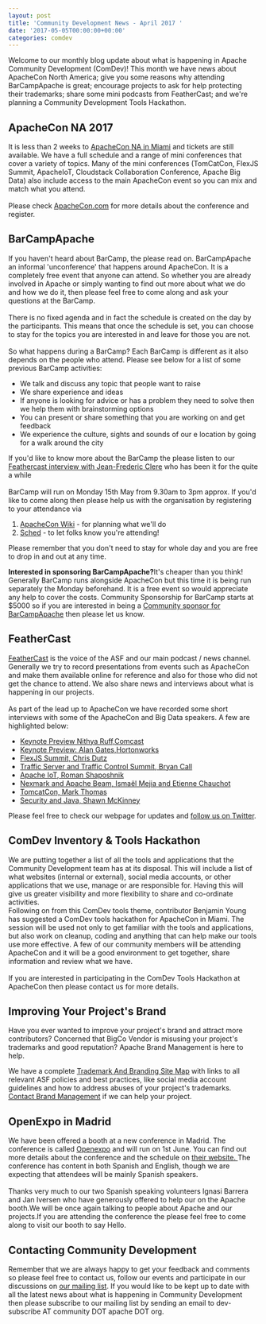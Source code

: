 ```yaml
---
layout: post
title: 'Community Development News - April 2017 '
date: '2017-05-05T00:00:00+00:00'
categories: comdev
---
```

Welcome to our monthly blog update about what is happening in Apache Community Development (ComDev)! This month we have news about ApacheCon North America; give you some reasons why attending BarCampApache is great; encourage projects to ask for help protecting their trademarks; share some mini podcasts from FeatherCast; and we're planning a Community Development Tools Hackathon.<br />
 <h2>ApacheCon NA 2017</h2>It is less than 2 weeks to  <a href="https://apachecon.com">ApacheCon NA in Miami</a> and tickets are still available. We have a full schedule and a range of mini conferences that cover a variety of topics. Many of the mini conferences (TomCatCon, FlexJS Summit, ApacheIoT, Cloudstack Collaboration Conference, Apache Big Data) also include access to the main ApacheCon event so you can mix and match what you attend. <br/><br/>Please check  <a href="https://apachecon.com">ApacheCon.com</a> for more details about the conference and register. 
 <h2>BarCampApache</h2>If you haven't heard about BarCamp, the please read on. BarCampApache an informal 'unconference' that happens around ApacheCon. It is a completely free event that anyone can attend. So whether you are already involved in Apache or simply wanting to find out more about what we do and how we do it, then please feel free to come along and ask your questions at the BarCamp. <br/><br/>There is no fixed agenda and in fact the schedule is created on the day by the participants. This means that once the schedule is set, you can choose to stay for the topics you are interested in and leave for those you are not.<br/><br/>So what happens during a BarCamp? Each BarCamp is different as it also depends on the people who attend. Please see below for a list of some previous BarCamp activities:
<ul><li>We talk and discuss any topic that people want to raise</li><li>We share experience and ideas </li><li>If anyone is looking for advice or has a problem they need to solve then we help them with brainstorming options</li><li> You can present or share something that you are working on and get feedback</li><li> We experience the culture, sights and sounds of our e location by going for a walk around the city </li>
</ul>If you'd like to know more about the BarCamp the please listen to our <a href="https://s.apache.org/gXFu">Feathercast interview with Jean-Frederic Clere</a> who has been it for the quite a while<br/><br/>BarCamp will run on Monday 15th May from 9.30am to 3pm approx. If you'd like to come along then please help us with the organisation by registering to your attendance via
<ol><li> <a href="https://wiki.apache.org/apachecon/BarCampApacheMiami">ApacheCon Wiki</a> - for planning what we'll do </li><li><a href="https://apachecon2017.sched.com/event/9zyD/barcampapache">Sched</a> - to let folks know you're attending!</li></ol><p></p>Please remember that you don't need to stay for whole day and you are free to drop in and out at any time.<p></p><strong>Interested in sponsoring BarCampApache?</strong>It's cheaper than you think! Generally BarCamp runs alongside ApacheCon but this time it is being run separately the Monday beforehand. It is a free event so would appreciate any help to cover the costs. Community Sponsorship for BarCamp starts at $5000 so if you are interested in being a <a href="http://events.linuxfoundation.org/events/apachecon-north-america/sponsors/community-sponsor">Community sponsor for  BarCampApache</a> then please let us know.
<h2>FeatherCast</h2><a href="https://feathercast.apache.org/">FeatherCast</a> is the voice of the ASF and our main podcast / news channel. Generally we try to record presentations from events such as ApacheCon and make them available online for reference and also for those who did not get the chance to attend. We also share news and interviews about what is happening in our projects. <br/><br/>As part of the lead up to ApacheCon we have recorded some short interviews with some of the ApacheCon and Big Data speakers. A few are highlighted below:
<ul><li><a href="https://s.apache.org/gDeb">Keynote Preview Nithya Ruff,Comcast</a></li><li><a href="https://s.apache.org/vw84">Keynote Preview: Alan Gates,Hortonworks</a></li><li><a href="https://s.apache.org/dB67">FlexJS Summit, Chris Dutz</a></li><li><a href="https://s.apache.org/0n4S">Traffic Server and Traffic Control Summit, Bryan Call</a></li><li><a href="https://s.apache.org/atkI">Apache IoT, Roman Shaposhnik</a></li><li><a href="https://s.apache.org/stIy">Nexmark and Apache Beam, Ismaël Mejia and Etienne Chauchot</a></li><li><a href="https://s.apache.org/pRFr">TomcatCon, Mark Thomas</a></li><li><a href="https://s.apache.org/wDIa">Security and Java, Shawn McKinney</a></li>
</ul>Please feel free to check our webpage for updates and <a href="https://twitter.com/feathercast">follow us on Twitter</a>.
<h2>ComDev Inventory & Tools Hackathon</h2>We are putting together a list of all the tools and applications that the Community Development team has at its disposal. This will include a list of what websites (internal or external), social media accounts, or other applications that we use, manage or are responsible for. Having this will give us greater visibility and more flexibility to share and co-ordinate activities.
<br/>Following on from this ComDev tools theme, contributor Benjamin Young has suggested a ComDev tools hackathon for ApacheCon in Miami. The session will be used not only to get familiar with the tools and applications, but also work on cleanup, coding and anything that can help make our tools use more effective. A few of our community members will be attending ApacheCon and it will be a good environment to get together, share information and review what we have. <br/><br/>If you are interested in participating in the ComDev Tools Hackathon at ApacheCon then please contact us for more details.
<h2>Improving Your Project's Brand</h2>Have you ever wanted to improve your project's brand and attract more contributors?  Concerned that BigCo Vendor is misusing your project's trademarks and good reputation?  Apache Brand Management is here to help.

We have a complete <a href="https://www.apache.org/foundation/marks/resources">Trademark And Branding Site Map</a> with links to all relevant ASF policies and best practices, like social media account guidelines and how to address abuses of your project's trademarks.  <a href="https://www.apache.org/foundation/marks/contact">Contact Brand Management</a> if we can help your project.

<h2>OpenExpo in Madrid</h2>We have been offered a booth at a new conference in Madrid. The conference is called <a href="http://www.openexpo.es/en/">Openexpo</a> and will run on 1st June. You can find out more details about the conference and the schedule on  <a href="http://www.openexpo.es/en/"> their website. </a>The conference has content in both Spanish and English, though we are expecting that attendees will be mainly Spanish speakers.<br/><br/>Thanks very much to our two Spanish speaking volunteers Ignasi Barrera and Jan Iversen who have generously offered to help our on the Apache booth.We will be once again talking to people about Apache and our projects.If you are attending the conference the please feel free to come along to visit our booth to say Hello.
<h2>Contacting Community Development</h2>Remember that we are always happy to get your feedback and comments so please feel free to contact us, follow our events and participate in our discussions on <a href="https://s.apache.org/qdrd">our mailing list</a>. If you would like to be kept up to date with all the latest news about what is happening in Community Development then please subscribe to our mailing list by sending an email to dev-subscribe AT community DOT apache DOT org.
